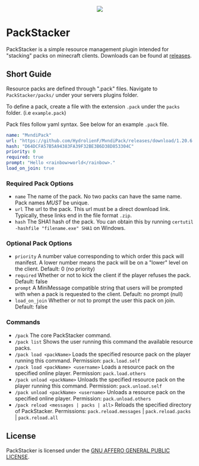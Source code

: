 <p align="center">
  <img src="https://github.com/tlm9201/PackStacker/assets/69724732/b27f942c-0c9a-40fb-a035-79fd88e19a28" />
</p>

# PackStacker
PackStacker is a simple resource management plugin intended for "stacking" packs on minecraft clients.
Downloads can be found at [releases](https://github.com/tlm9201/PackStacker/releases).

## Short Guide
Resource packs are defined through ".pack" files. Navigate to `PackStacker/packs/` under your servers plugins folder.

To define a pack, create a file with the extension `.pack` under the `packs` folder. (i.e `example.pack`)

Pack files follow yaml syntax. See below for an example `.pack` file.

```yaml
name: "MvndiPack"
url: "https://github.com/HydrolienF/MvndiPack/releases/download/1.20.6.425/MvndiPack.zip"
hash: "D64DCFA57B5A94383FA39F32BE3B6D38D853304C"
priority: 0
required: true
prompt: "Hello <rainbow>world</rainbow>."
load_on_join: true
```

### Required Pack Options
* `name` The name of the pack. No two packs can have the same name. Pack names *MUST* be unique.
* `url` The url to the pack. This url must be a direct download link. Typically, these links end in the file format `.zip`.
* `hash` The SHA1 hash of the pack. You can obtain this by running `certutil -hashfile "filename.exe" SHA1` on Windows.

### Optional Pack Options
* `priority` A number value corresponding to which order this pack will manifest. A lower number means the pack will be on a "lower" level on the client. Default: 0 (no priority)
* `required` Whether or not to kick the client if the player refuses the pack. Default: false
* `prompt` A MiniMessage compatible string that users will be prompted with when a pack is requested to the client. Default: no prompt (null)
* `load_on_join` Whether or not to prompt the user this pack on join. Default: false

### Commands
* `/pack` The core PackStacker command.
* `/pack list` Shows the user running this command the available resource packs.
* `/pack load <packName>` Loads the specified resource pack on the player running this command. Permission: `pack.load.self`
* `/pack load <packName> <username>` Loads a resource pack on the specified online player. Permission: `pack.load.others`
* `/pack unload <packName>` Unloads the specified resource pack on the player running this command. Permission: `pack.unload.self`
* `/pack unload <packName> <username>` Unloads a resource pack on the specified online player. Permission: `pack.unload.others`
* `/pack reload <messages | packs | all>` Reloads the specified directory of PackStacker. Permissions: `pack.reload.messages` | `pack.reload.packs` | `pack.reload.all`

## License
PackStacker is licensed under the [GNU AFFERO GENERAL PUBLIC LICENSE](https://www.gnu.org/licenses/agpl-3.0.en.html).
